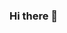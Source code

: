 ### Hi there 👋

<!--
**JuanaElbakhit/JuanaElbakhit** is a ✨ _special_ ✨ repository because its `README.md` (this file) appears on your GitHub profile.

Here are some ideas to get you started:

- 🔭 I’m currently working on Python Task

